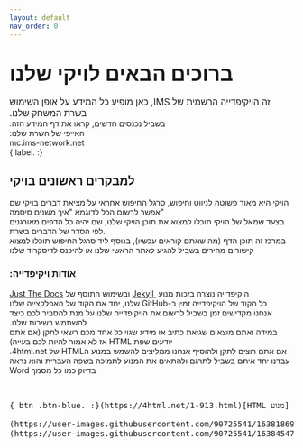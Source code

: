 ```yaml
---
layout: default
nav_order: 0
---
```

<h1><span style="font-size:36px"><span dir="rtl">ברוכים הבאים לויקי שלנו</span></span></h1>

<p><span dir="rtl"><span style="font-size:16px">זה הויקיפדייה הרשמית של IMS, כאן מופיע כל המידע על אופן השימוש בשרת המשחק שלנו.</span><br />
בשביל נכנסים חדשים, קראו את דף המידע הזה:<br />
האייפי של השרת שלנו:<br />
<span class="fs-3">
mc.ims-network.net<br />
{: .label }</span></p>

<h2>למבקרים ראשונים בויקי</h2>

<p>הויקי היא מאוד פשוטה לניווט וחיפוש, סרגל החיפוש אחראי על מציאת דברים בויקי שם אפשר לרשום הכל לדוגמא &quot;איך משנים סיסמה&quot;<br />
בצעד שמאל של הויקי תוכלו למצוא את תוכן הויקי שלנו, שם יהיה כל הדפים מאורגנים לפי הסדר של הדברים בשרת.<br />
במרכז זה תוכן הדף (מה שאתם קוראים עכשיו), בנוסף ליד סרגל החיפוש תוכלו למצוא קישורים מהירים בשביל להגיע לאתר הראשי שלנו או להיכנס לדיסקרוד שלנו</p>

<h3><span dir="rtl"><strong>אודות ויקיפדייה:</strong></span></h3>

<p><span dir="rtl">היקיפדייה נוצרה בזכות מנוע&nbsp;<a dir="ltr" href="https://jekyllrb.com/" target="_blank">Jekyll </a>&nbsp;ובשימוש התוסף של <a href="https://just-the-docs.github.io/just-the-docs/" target="_blank">Just The Docs</a><br />
כל הקוד של הויקיפדייה זמין ב-GitHub שלנו, יחד אם הקוד של האפלקצייה שלנו<br />
אנחנו מקדישים זמן בשביל לרשום את הויקיפדייה שלנו על מנת להסביר לכם כיצד להשתמש בשירות שלנו.<br />
במידה ואתם מוצאים שגיאת כתיב או מידע שגוי כל אחד מכם רשאי לתקן (אם אתם יודעים שפת HTML אז לא אמור להיות לכם בעייה)<br />
אם אתם רוצים לתקן ולהוסיף אנחנו ממליצים להשמש במנוע הHTML של 4html.net. עבדנו יחד איתם בשביל לתרגם ולהתאים את המנוע לתמיכה בשפה העברית והוא נראה בדיוק כמו כל מסמך Word</span></p>

<pre>
<span dir="rtl">
<span class="fs-3">
[מנוע HTML](https://4html.net/1-913.html){: .btn .btn-blue }
</span>
![מידע כללי מעוצב](https://user-images.githubusercontent.com/90725541/163818697-7e028c65-1b17-4440-b1de-17e8b4a5bd4a.png)
![מידע על הויקי מעוצב](https://user-images.githubusercontent.com/90725541/163845474-913f0058-2188-410a-9740-d97b4958f7a9.png)

